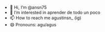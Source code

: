 - 👋 Hi, I’m @ansn75
- 👀 I’m interested in aprender de todo un poco
- 📫 How to reach me agustinsn_ (ig)
- 😄 Pronouns: agu/agus

<!---
ansn75/ansn75 is a ✨ special ✨ repository because its `README.md` (this file) appears on your GitHub profile.
You can click the Preview link to take a look at your changes.
--->
